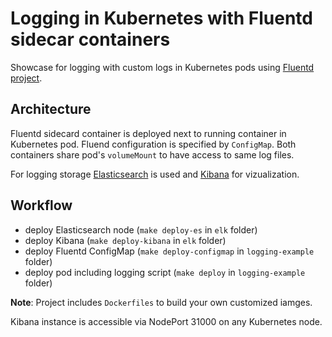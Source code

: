 # Logging in Kubernetes with Fluentd sidecar containers

Showcase for logging with custom logs in Kubernetes pods using [Fluentd project](https://www.fluentd.org/).

## Architecture
Fluentd sidecard container is deployed next to running container in Kubernetes pod. Fluend configuration is specified by `ConfigMap`. Both containers share pod's `volumeMount` to have access to same log files.

For logging storage [Elasticsearch](https://www.elastic.co/products/elasticsearch) is used and [Kibana](https://www.elastic.co/products/kibana) for vizualization.

## Workflow
* deploy Elasticsearch node (`make deploy-es` in `elk` folder)
* deploy Kibana (`make deploy-kibana` in `elk` folder)
* deploy Fluentd ConfigMap (`make deploy-configmap` in `logging-example` folder)
* deploy pod including logging script (`make deploy` in `logging-example` folder)

**Note**: Project includes `Dockerfiles` to build your own customized iamges.

Kibana instance is accessible via NodePort 31000 on any Kubernetes node.